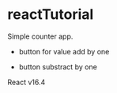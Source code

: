 # reactTutorial

Simple counter app.

+ button for value add by one
- button substract by one

React v16.4

